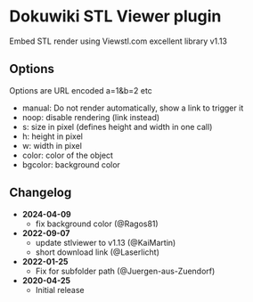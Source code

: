 # Dokuwiki STL Viewer plugin


Embed STL render using Viewstl.com excellent library v1.13

## Options

Options are URL encoded a=1&b=2 etc

- manual: Do not render automatically, show a link to trigger it
- noop: disable rendering (link instead)
- s: size in pixel (defines height and width in one call)
- h: height in pixel
- w: width in pixel
- color: color of the object
- bgcolor: background color


## Changelog

* **2024-04-09**
  * fix background color (@Ragos81)
* **2022-09-07**
  * update stlviewer to v1.13 (@KaiMartin)
  * short download link (@Laserlicht)
* **2022-01-25**
  * Fix for subfolder path (@Juergen-aus-Zuendorf)
* **2020-04-25**
  * Initial release
